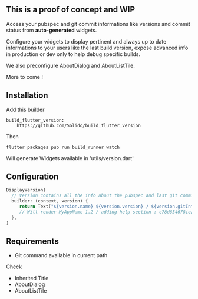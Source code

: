 ## This is a proof of concept and WIP

Access your pubspec and git commit informations like versions and commit status from **auto-generated** widgets.

Configure your widgets to display pertinent and always up to date informations to your users like the last build version,
expose advanced info in production or dev only to help debug specific builds.

We also preconfigure AboutDialog and AboutListTile.

More to come !

## Installation

Add this builder

    build_flutter_version:
        https://github.com/Solido/build_flutter_version

Then

    flutter packages pub run build_runner watch
    
Will generate Widgets available in 'utils/version.dart'


## Configuration

```dart
DisplayVersion(
  // Version contains all the info about the pubspec and last git commit
  builder: (context, version) { 
     return Text("${version.name} ${version.version} / ${version.gitInfo.message} : ${version.gitInfo.sha}");
     // Will render MyAppName 1.2 / adding help section : c78d654678iozka8790
  },
)
```


## Requirements

- Git command available in current path

Check

- Inherited Title
- AboutDialog
- AboutListTile
